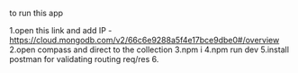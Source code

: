 to run this app 

1.open this link and add IP -https://cloud.mongodb.com/v2/66c6e9288a5f4e17bce9dbe0#/overview
2.open compass and direct to the collection
3.npm i
4.npm run dev
5.install postman for validating routing req/res
6.